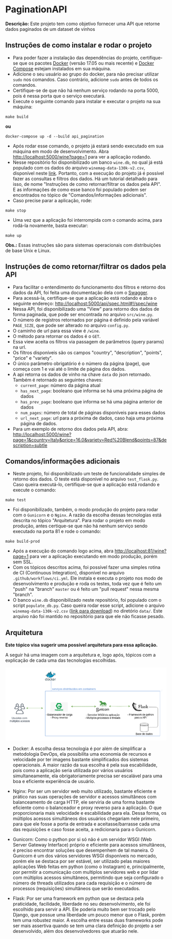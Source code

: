 # PaginationAPI
**Descrição:** Este projeto tem como objetivo fornecer uma API que retorne dados paginados de um dataset de vinhos

## Instruções de como instalar e rodar o projeto
 
- Para poder fazer a instalação das dependências do projeto, certifique-se que os pacotes 
[Docker](https://www.docker.com/) (versão 17.05 ou mais recente) e [Docker Compose](https://docs.docker.com/compose/) 
estejam instalados em sua máquina.
- Adicione o seu usuário ao grupo do docker, para não precisar utilizar `sudo` nos comandos. Caso contrário, adicione 
`sudo` antes de todos os comandos. 
- Certifique-se de que não há nenhum serviço rodando na porta 5000, pois é nessa porta que o serviço executará.
- Execute o seguinte comando para instalar e executar o projeto na sua máquina:
```
make build
```
**ou** 
```
docker-compose up -d --build api_pagination
```
- Após rodar esse comando, o projeto já estará sendo executado em sua máquina em 
modo de desenvolvimento. Abra [http://localhost:5000/wine?page=1](http://localhost:5000/wine?page=1) 
para ver a aplicação rodando.
- Nesse repositório foi disponibilizado um banco `wine.db`, 
no qual já está populado com os dados do arquivo `winemag-data-130k-v2.csv`, disponível neste [link](https://www.kaggle.com/zynicide/wine-reviews).
Portanto, com a execução do projeto já é possível fazer as consultas e filtros dos dados. 
Há um tutorial detalhado para isso, de nome "Instruções de como retornar/filtrar os dados pela API".  
E as informações de como esse banco foi populado podem ser encontrados no tópico de "Comandos/informações adicionais".
- Caso precise parar a aplicação, rode:
```
make stop
```
- Uma vez que a aplicação foi interrompida com o comando acima, para rodá-la novamente, basta executar:
```
make up
```
 
**Obs.:** Essas instruções são para sistemas operacionais com distribuições de base Unix e Linux.


## Instruções de como retornar/filtrar os dados pela API
- Para facilitar o entendimento do funcionamento dos filtros e retorno dos dados da API, 
foi feita uma documentação dela com o [Swagger](https://swagger.io/).
- Para acessá-la, certifique-se que a aplicação está rodando e abra o 
seguinte endereço: [http://localhost:5000/api/spec.html#!/spec/wine](http://localhost:5000/api/spec.html#!/spec/wine)
- Nessa API, foi disponibilizado uma "View" para retorno dos dados de forma paginada, 
que pode ser encontrada no arquivo `src/wine.py`.
- O número de registros retornados por página é definido pela variável `PAGE_SIZE`, 
que pode ser alterado no arquivo `config.py`.  
- O caminho de url para essa view é `/wine`.
- O método para retornar os dados é o `GET`.
- Essa view aceita os filtros via passagem de parâmetros (query params) na url.
- Os filtros disponíveis são os campos "country", "description", "points", "price" e "variety".
- O único parâmetro obrigatório é o número da página (page), que começa com 1 e vai até o limite de página dos dados.
- A api retorna os dados de vinho na chave `data` do json retornado. Também é retornado as seguintes chaves: 
  - `current_page`: número da página atual
  - `has_next_page`: booleano que informa se há uma próxima página de dados
  - `has_prev_page`: booleano que informa se há uma página anterior de dados
  - `num_pages`: número de total de páginas disponíveis para esses dados
  - `url_next_page`: url para a próxima de dados, caso haja uma próxima página de dados.
- Para um exemplo de retorno dos dados pela API, abra:
[http://localhost:5000/wine?page=1&country=Italy&price=16.0&variety=Red%20Blend&points=87&description=subtle](http://localhost:5000/wine?page=1&country=Italy&price=16.0&variety=Red%20Blend&points=87&description=subtle) 

  


## Comandos/informações adicionais

- Neste projeto, foi disponibilizado um teste de funcionalidade simples de retorno dos dados. 
O teste está disponível no arquivo `test_flask.py`. Caso queira executá-lo, 
certifique-se que a aplicação está rodando e execute o comando:
```
make test
```
- Foi disponibilizado, também, o modo produção do projeto para rodar com o `Gunicorn` e o `Nginx`. 
A razão da escolha dessas tecnologias está descrita no tópico "Arquitetura". 
Para rodar o projeto em modo produção, antes certique-se que não há nenhum serviço sendo executado na porta 81 e rode o comando: 
```
make build-prod
```
- Após a execução do comando logo acima, abra [http://localhost:81/wine?page=1](http://localhost:81/wine?page=1) 
para ver a aplicação executando em modo produção, porém sem SSL.
- Com os tópicos descritos acima, foi possível fazer uma simples rotina de CI (Continuous Integration), 
disponível no arquivo `.github/workflows/ci.yml`. Ele instala e executa o projeto nos modo de desenvolvimento e produção 
e roda os testes, toda vez que é feito um "push" na "branch" `master` ou é feito um "pull request" nessa mesma "branch".
- O banco `wine.db` disponibilizado neste repositório, foi populado com o script `populate_db.py`. 
Caso queira rodar esse script, adicione o arquivo `winemag-data-130k-v2.csv` 
([link para download](https://www.kaggle.com/zynicide/wine-reviews)) no diretório `data/`. 
Este arquivo não foi mantido no repositório para que ele não ficasse pesado.  

## Arquitetura
**Este tópico visa sugerir uma possível arquitetura para essa aplicação.** 


A seguir há uma imagem com a arquitetura e, 
logo após, tópicos com a explicação de cada uma das tecnologias escolhidas.

![Alt text](diagram.png?raw=true "Diagrama")

- Docker:
    A escolha dessa tecnologia é por além de simplificar a metodologia DevOps,
    ela possibilita uma economia de recursos e velocidade por ter imagens bastante simplificados 
    dos sistemas operacionais. A maior razão da sua escolha é pela sua escabilidade, pois como a aplicação seria utilizada por 
    vários usuários simultaneamente, ela obrigatoriamente precisa ser escalável para uma boa e eficiente 
    experiência de usuário.
    
- Nginx:
    Por ser um servidor web muito utilizado, bastante eficiente e prático nas suas operações de servidor e acessos 
    simultâneos  com balanceamento de carga HTTP, ele serviria de uma forma bastante eficiente como o balanceador e 
    proxy reverso para a aplicação. O que proporcionaria mais velocidade e escabilidade para ela. Dessa forma, 
    os múltiplos acessos simultâneos dos usuários chegariam nele primeiro, para que ele fosse a porta de entrada e 
    aceitasse/barrasse cada uma das requisições e caso fosse aceita, a redicionaria para o Gunicorn.
    
- Gunicorn:
     Como o python por si só não é um servidor WSGI (Web Server Gateway Interface) próprio e eficiente para acessos 
     simultâneos, é preciso encontrar soluções que desempenhem de tal maneira. O Gunicorn é um dos vários servidores 
     WSGI disponíveis no mercado, porém ele se destaca por ser estável, ser utilizado pelas maiores aplicações Web feitas 
     em python (como o Instagram) e, principalmente, por permitir a comunicação com multiplos servidores web e por lidar
     com múltiplos acessos simultâneos, permitindo que seja configurado o número de threads utilizados para cada 
     requisição e o número de processos (requisições) simultâneos que serão executados.
     
- Flask:
    Por ser uma framework em python que se destaca pela praticidade, facilidade, liberdade no seu desenvolvimento, 
    ele foi escolhido para servir a API. Ele poderia muito bem ser trocado pelo Django, que possue uma liberdade um pouco 
    menor que o Flask, porém tem uma robustez maior. A escolha entre essas duas frameworks pode ser mais assertiva quando
    se tem uma clara definição do projeto a ser desenvolvido, além dos desenvolvedores que 
    atuarão nele.  
       
